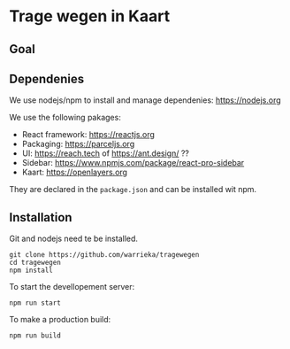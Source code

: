 # Trage wegen in Kaart

## Goal


## Dependenies
	
We use nodejs/npm to install and manage dependenies: <https://nodejs.org> 

We use the following pakages: 	
- React framework: <https://reactjs.org>
- Packaging: <https://parceljs.org>
- UI: <https://reach.tech>  of https://ant.design/  ??
- Sidebar: <https://www.npmjs.com/package/react-pro-sidebar>
- Kaart: <https://openlayers.org> 

They are declared in the `package.json` and can be installed wit npm. 


## Installation

Git and nodejs need te be installed. 

```
git clone https://github.com/warrieka/tragewegen
cd tragewegen
npm install
```

To start the devellopement server: 

```
npm run start
```

To make a production build: 

```
npm run build
```